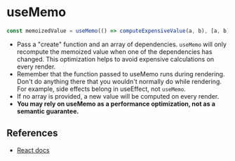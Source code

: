 # useMemo

```jsx
const memoizedValue = useMemo(() => computeExpensiveValue(a, b), [a, b]);
```

- Pass a "create" function and an array of dependencies. `useMemo` will only recompute the memoized value when one of the dependencies has changed. This optimization helps to avoid expensive calculations on every render.
- Remember that the function passed to useMemo runs during rendering. Don't do anything there that you wouldn't normally do while rendering. For example, side effects belong in useEffect, not `useMemo`.
- If no array is provided, a new value will be computed on every render.
- **You may rely on useMemo as a performance optimization, not as a semantic guarantee.**

## References

- [React docs](https://reactjs.org/)
